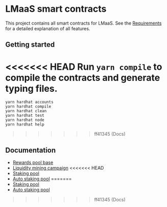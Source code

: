 # LMaaS smart contracts

This project contains all smart contracts for LMaaS.
See the [Requirements](https://allianceblockprotocol.atlassian.net/wiki/spaces/LMAAS/pages/299040784/V3+contract+requirements) for a detailed explanation of all features.

## Getting started

<<<<<<< HEAD
Run `yarn compile` to compile the contracts and generate typing files.
=======
```shell
yarn hardhat accounts
yarn hardhat compile
yarn hardhat clean
yarn hardhat test
yarn hardhat node
yarn hardhat help
```
>>>>>>> ff41345 (Docs)

## Documentation

- [Rewards pool base](docs/RewardsPoolBase.md)
- [Liquidity mining campaign](docs/LiquidityMiningCampaign.md)
<<<<<<< HEAD
- [Staking pool](docs/V2/NonCompoundingRewardsPool.md)
- [Auto staking pool](docs/V2/CompoundingRewardsPoolStaker.md)
=======
- [Staking pool](docs/NonCompoundingRewardsPool.md)
- [Auto staking pool](docs/V2/CompoundingRewardsPool.md)
>>>>>>> ff41345 (Docs)
